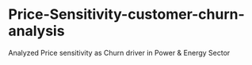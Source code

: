# Price-Sensitivity-customer-churn-analysis
Analyzed Price sensitivity as Churn driver in Power &amp; Energy Sector
